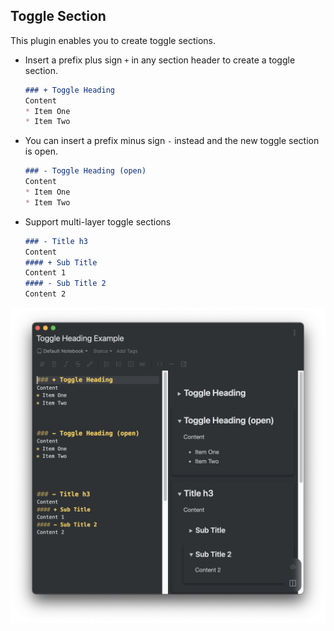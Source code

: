 ## Toggle Section

This plugin enables you to create toggle sections.

- Insert a prefix plus sign `+` in any section header to create a toggle section.

    ```markdown
    ### + Toggle Heading
    Content
    * Item One
    * Item Two
    ```

- You can insert a prefix minus sign `-` instead and the new toggle section is open.

    ```markdown
    ### - Toggle Heading (open)
    Content
    * Item One
    * Item Two
    ```

- Support multi-layer toggle sections

    ```markdown
    ### - Title h3
    Content
    #### + Sub Title
    Content 1
    #### - Sub Title 2
    Content 2
    ```

![toggle-section.jpg](toggle-section.jpg)

